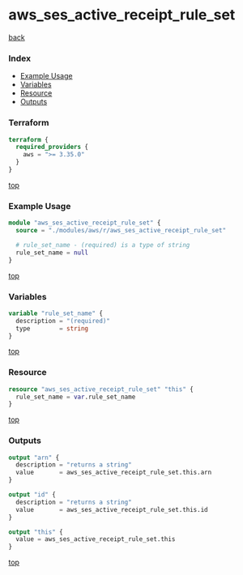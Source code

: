 # aws_ses_active_receipt_rule_set

[back](../aws.md)

### Index

- [Example Usage](#example-usage)
- [Variables](#variables)
- [Resource](#resource)
- [Outputs](#outputs)

### Terraform

```terraform
terraform {
  required_providers {
    aws = ">= 3.35.0"
  }
}
```

[top](#index)

### Example Usage

```terraform
module "aws_ses_active_receipt_rule_set" {
  source = "./modules/aws/r/aws_ses_active_receipt_rule_set"

  # rule_set_name - (required) is a type of string
  rule_set_name = null
}
```

[top](#index)

### Variables

```terraform
variable "rule_set_name" {
  description = "(required)"
  type        = string
}
```

[top](#index)

### Resource

```terraform
resource "aws_ses_active_receipt_rule_set" "this" {
  rule_set_name = var.rule_set_name
}
```

[top](#index)

### Outputs

```terraform
output "arn" {
  description = "returns a string"
  value       = aws_ses_active_receipt_rule_set.this.arn
}

output "id" {
  description = "returns a string"
  value       = aws_ses_active_receipt_rule_set.this.id
}

output "this" {
  value = aws_ses_active_receipt_rule_set.this
}
```

[top](#index)
